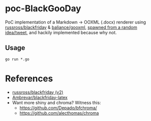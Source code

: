 # poc-BlackGooDay

PoC implementation of a Markdown -> OOXML (.docx) renderer using [russross/blackfriday](https://github.com/russross/blackfriday) & [baliance/gooxml](https://github.com/baliance/gooxml), [spawned from a random idea/tweet](https://twitter.com/_devalias/status/982107398499270656), and hackily implemented because why not.

## Usage

```
go run *.go
```

# References

* [russross/blackfriday (v2)](https://github.com/russross/blackfriday/tree/v2)
* [Ambrevar/blackfriday-latex](https://github.com/Ambrevar/blackfriday-latex/blob/master/latex.go)
* Want more shiny and chroma? Witness this:
    * https://github.com/Depado/bfchroma/
    * https://github.com/alecthomas/chroma

